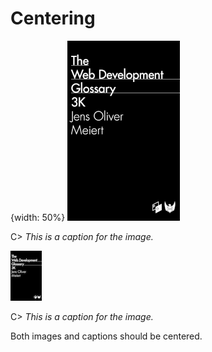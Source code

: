 # Centering

{width: 50%}
[![Book cover.](resources/images/cover.png)](https://meiert.com/blog/the-web-development-glossary-3k/)

C> _This is a caption for the image._

[![Book cover.](resources/images/cover-s.png)](https://meiert.com/blog/the-web-development-glossary-3k/)

C> _This is a caption for the image._

Both images and captions should be centered.